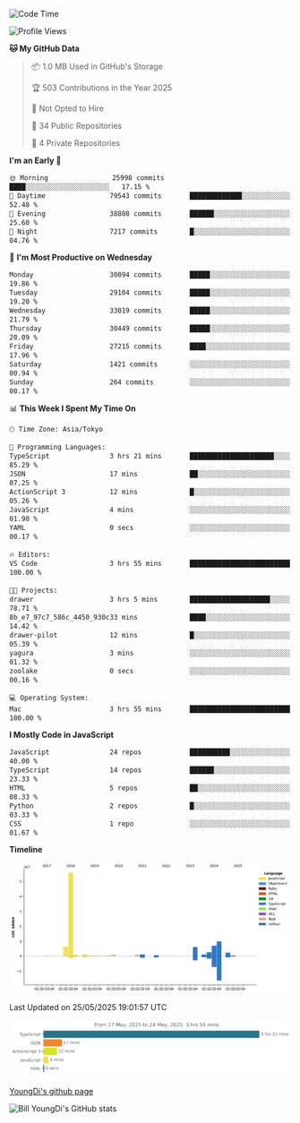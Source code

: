 <!--START_SECTION:waka-->
![Code Time](http://img.shields.io/badge/Code%20Time-1%2C306%20hrs%2031%20mins-blue)

![Profile Views](http://img.shields.io/badge/Profile%20Views-1-blue)

**🐱 My GitHub Data** 

> 📦 1.0 MB Used in GitHub's Storage 
 > 
> 🏆 503 Contributions in the Year 2025
 > 
> 🚫 Not Opted to Hire
 > 
> 📜 34 Public Repositories 
 > 
> 🔑 4 Private Repositories 
 > 
**I'm an Early 🐤** 

```text
🌞 Morning                25998 commits       ████░░░░░░░░░░░░░░░░░░░░░   17.15 % 
🌆 Daytime                79543 commits       █████████████░░░░░░░░░░░░   52.48 % 
🌃 Evening                38808 commits       ██████░░░░░░░░░░░░░░░░░░░   25.60 % 
🌙 Night                  7217 commits        █░░░░░░░░░░░░░░░░░░░░░░░░   04.76 % 
```
📅 **I'm Most Productive on Wednesday** 

```text
Monday                   30094 commits       █████░░░░░░░░░░░░░░░░░░░░   19.86 % 
Tuesday                  29104 commits       █████░░░░░░░░░░░░░░░░░░░░   19.20 % 
Wednesday                33019 commits       █████░░░░░░░░░░░░░░░░░░░░   21.79 % 
Thursday                 30449 commits       █████░░░░░░░░░░░░░░░░░░░░   20.09 % 
Friday                   27215 commits       ████░░░░░░░░░░░░░░░░░░░░░   17.96 % 
Saturday                 1421 commits        ░░░░░░░░░░░░░░░░░░░░░░░░░   00.94 % 
Sunday                   264 commits         ░░░░░░░░░░░░░░░░░░░░░░░░░   00.17 % 
```


📊 **This Week I Spent My Time On** 

```text
🕑︎ Time Zone: Asia/Tokyo

💬 Programming Languages: 
TypeScript               3 hrs 21 mins       █████████████████████░░░░   85.29 % 
JSON                     17 mins             ██░░░░░░░░░░░░░░░░░░░░░░░   07.25 % 
ActionScript 3           12 mins             █░░░░░░░░░░░░░░░░░░░░░░░░   05.26 % 
JavaScript               4 mins              ░░░░░░░░░░░░░░░░░░░░░░░░░   01.90 % 
YAML                     0 secs              ░░░░░░░░░░░░░░░░░░░░░░░░░   00.17 % 

🔥 Editors: 
VS Code                  3 hrs 55 mins       █████████████████████████   100.00 % 

🐱‍💻 Projects: 
drawer                   3 hrs 5 mins        ████████████████████░░░░░   78.71 % 
8b_e7_97c7_586c_4450_930c33 mins             ████░░░░░░░░░░░░░░░░░░░░░   14.42 % 
drawer-pilot             12 mins             █░░░░░░░░░░░░░░░░░░░░░░░░   05.39 % 
yagura                   3 mins              ░░░░░░░░░░░░░░░░░░░░░░░░░   01.32 % 
zoolake                  0 secs              ░░░░░░░░░░░░░░░░░░░░░░░░░   00.16 % 

💻 Operating System: 
Mac                      3 hrs 55 mins       █████████████████████████   100.00 % 
```

**I Mostly Code in JavaScript** 

```text
JavaScript               24 repos            ██████████░░░░░░░░░░░░░░░   40.00 % 
TypeScript               14 repos            ██████░░░░░░░░░░░░░░░░░░░   23.33 % 
HTML                     5 repos             ██░░░░░░░░░░░░░░░░░░░░░░░   08.33 % 
Python                   2 repos             █░░░░░░░░░░░░░░░░░░░░░░░░   03.33 % 
CSS                      1 repo              ░░░░░░░░░░░░░░░░░░░░░░░░░   01.67 % 
```



**Timeline**

![Lines of Code chart](https://raw.githubusercontent.com/Youngdi/Youngdi/master/assets/bar_graph.png)


 Last Updated on 25/05/2025 19:01:57 UTC
<!--END_SECTION:waka-->

![wakatime](./images/stat.svg)

[YoungDi's github page](https://youngdi.github.io)

![Bill YoungDi's GitHub stats](https://github-readme-stats.vercel.app/api?username=youngdi&count_private=true&show_icons=true)
